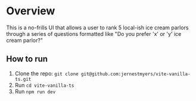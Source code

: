 # Overview
This is a no-frills UI that allows a user to rank 5 local-ish ice cream parlors through a series of questions formatted like "Do you prefer 'x' or 'y' ice cream parlor?"

## How to run
1. Clone the repo: `git clone git@github.com:jernestmyers/vite-vanilla-ts.git`
2. Run `cd vite-vanilla-ts`
3. Run `npm run dev`
